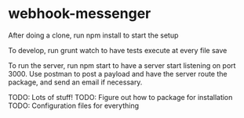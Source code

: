 # webhook-messenger

After doing a clone, run npm install to start the setup

To develop, run grunt watch to have tests execute at every file save

To run the server, run npm start to have a server start listening on port 3000.  Use postman to post a payload and have the server route the package, and send an email if necessary.

TODO: Lots of stuff!
TODO: Figure out how to package for installation
TODO: Configuration files for everything
